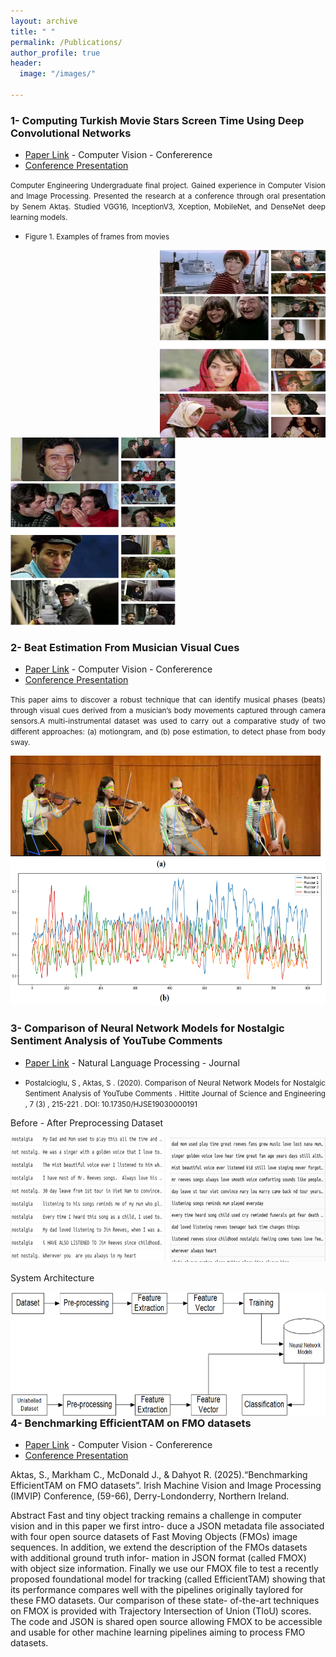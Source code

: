 ```yaml
---
layout: archive
title: " "
permalink: /Publications/
author_profile: true
header:
  image: "/images/"
  
---
```

### 1- Computing Turkish Movie Stars Screen Time Using Deep Convolutional Networks

- [Paper Link](https://www.researchgate.net/publication/353326673_Computing_Turkish_Movie_Stars_Screen_Time_Using_Deep_Convolutional_Networks) - Computer Vision - Confererence
- [Conference Presentation](https://raw.githubusercontent.com/senemaktas/senemaktas.github.io/main/WebDesignsFolder/Publications/Conference_presentation.pdf) 

<p style="text-align:justify"> <small> Computer Engineering Undergraduate final project. Gained experience in Computer Vision and Image Processing.
Presented the research at a conference through oral presentation by Senem Aktaş. Studied VGG16, InceptionV3, Xception, MobileNet, and DenseNet deep learning models. </small> </p>

- <p style="text-align:justify"> <small> Figure 1. Examples of frames from movies </small> </p>
<img src="../WebDesignsFolder/Publications/MovieScreenTime1.png" alt="before"	width="265" height="300" style="float:right"> 
<img src="../WebDesignsFolder/Publications/MovieScreenTime2.png" alt="MovieScreenTime" width="265" height="300">

### 2- Beat Estimation From Musician Visual Cues

- [Paper Link](https://www.researchgate.net/publication/352934838_BEAT_ESTIMATION_FROM_MUSICIAN_VISUAL_CUES) - Computer Vision - Confererence
- [Conference Presentation](https://raw.githubusercontent.com/senemaktas/senemaktas.github.io/main/WebDesignsFolder/Publications/BeatEstimation_presentation.pdf) 

<p style="text-align:justify"> <small> This paper aims to discover a robust technique that can identify musical phases (beats) through
visual cues derived from a musician’s body movements captured through camera sensors.A multi-instrumental
dataset was used to carry out a comparative study of two different approaches: (a) motiongram, and (b) pose estimation, 
to detect phase from body sway. </small> </p>  

<img src="../WebDesignsFolder/Publications/BeatEstimation.png" alt="BeatEstimation"  width="700" height="400">

### 3- Comparison of Neural Network Models for Nostalgic Sentiment Analysis of YouTube Comments

- [Paper Link](https://dergipark.org.tr/en/download/article-file/1506505) - Natural Language Processing - Journal
- <p style="text-align:justify"> <small>  Postalcioglu, S , Aktas, S . (2020). Comparison of Neural Network Models for Nostalgic Sentiment Analysis of YouTube Comments . Hittite Journal of Science and Engineering , 7 (3) , 215-221 . DOI: 10.17350/HJSE19030000191  </small> </p> 


<p style='text-align:justify'> </p>

<bold> Before - After Preprocessing Dataset </bold>

<img src="../WebDesignsFolder/Publications/dataset.jpg" alt="before"	width="900" height="200" /> 

<bold> System Architecture </bold> 
<p style='text-align:justify'> </p>
<img src="../WebDesignsFolder/Publications/mimari.png" alt="before"	width="700" height="200" style="float:right"> 
<!-- <img src="../WebDesignsFolder/Publications/accuracy_chart_nlp1.png" alt="accuracy"	width="300" height="250"> -->


### 4- Benchmarking EfficientTAM on FMO datasets

- [Paper Link](https://arxiv.org/abs/2509.06536) - Computer Vision - Confererence
- [Conference Presentation](https://raw.githubusercontent.com/senemaktas/senemaktas.github.io/main/WebDesignsFolder/Publications/...) 

Aktas, S., Markham C., McDonald J., & Dahyot R. (2025).“Benchmarking EfficientTAM on FMO datasets”.  Irish Machine Vision and Image Processing (IMVIP) Conference, (59-66), Derry-Londonderry, Northern Ireland.

Abstract
Fast and tiny object tracking remains a challenge in computer vision and in this paper we first intro-
duce a JSON metadata file associated with four open source datasets of Fast Moving Objects (FMOs) image
sequences. In addition, we extend the description of the FMOs datasets with additional ground truth infor-
mation in JSON format (called FMOX) with object size information. Finally we use our FMOX file to test
a recently proposed foundational model for tracking (called EfficientTAM) showing that its performance
compares well with the pipelines originally taylored for these FMO datasets. Our comparison of these state-
of-the-art techniques on FMOX is provided with Trajectory Intersection of Union (TIoU) scores. The code
and JSON is shared open source allowing FMOX to be accessible and usable for other machine learning
pipelines aiming to process FMO datasets.


